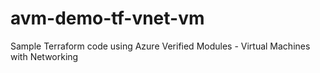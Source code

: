 # avm-demo-tf-vnet-vm
Sample Terraform code using Azure Verified Modules - Virtual Machines with Networking
